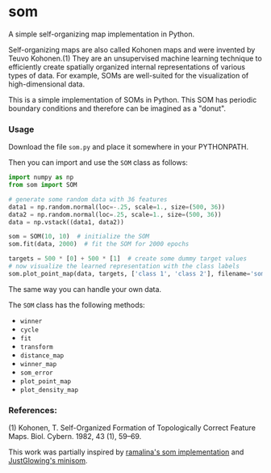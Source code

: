 # som
A simple self-organizing map implementation in Python.

Self-organizing maps are also called Kohonen maps and were invented by Teuvo Kohonen.(1) They are an unsupervised machine 
learning technique to efficiently create spatially organized internal representations of various types of data. For 
example, SOMs are well-suited for the visualization of high-dimensional data. 

This is a simple implementation of SOMs in Python. This SOM has periodic boundary conditions and therefore can be
imagined as a "donut".

### Usage
Download the file `som.py` and place it somewhere in your PYTHONPATH.

Then you can import and use the `SOM` class as follows: 

``` python
import numpy as np
from som import SOM

# generate some random data with 36 features
data1 = np.random.normal(loc=-.25, scale=1., size=(500, 36))
data2 = np.random.normal(loc=.25, scale=1., size=(500, 36))
data = np.vstack((data1, data2))

som = SOM(10, 10)  # initialize the SOM
som.fit(data, 2000)  # fit the SOM for 2000 epochs

targets = 500 * [0] + 500 * [1]  # create some dummy target values
# now visualize the learned representation with the class labels
som.plot_point_map(data, targets, ['class 1', 'class 2'], filename='som.png')
```
The same way you can handle your own data.

The `SOM` class has the following methods:
- `winner`
- `cycle`
- `fit`
- `transform`
- `distance_map`
- `winner_map`
- `som_error`
- `plot_point_map`
- `plot_density_map`


### References:
(1) Kohonen, T. Self-Organized Formation of Topologically Correct Feature Maps. Biol. Cybern. 1982, 43 (1), 59–69.

This work was partially inspired by [ramalina's som implementation](https://github.com/ramarlina/som "ramarlina's som github repo") and [JustGlowing's minisom](https://github.com/JustGlowing/minisom "JustGlowing's minisom github repo").
